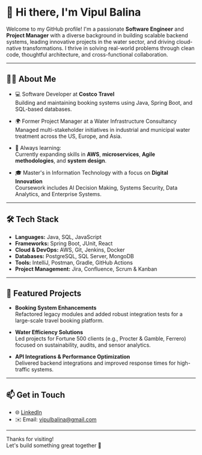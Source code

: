 # 👋 Hi there, I'm Vipul Balina

Welcome to my GitHub profile! I'm a passionate **Software Engineer** and **Project Manager** with a diverse background in building scalable backend systems, leading innovative projects in the water sector, and driving cloud-native transformations. I thrive in solving real-world problems through clean code, thoughtful architecture, and cross-functional collaboration.

---

## 👨‍💻 About Me

- 💻 Software Developer at **Costco Travel**  
  Building and maintaining booking systems using Java, Spring Boot, and SQL-based databases.

- 🌍 Former Project Manager at a Water Infrastructure Consultancy  
  Managed multi-stakeholder initiatives in industrial and municipal water treatment across the US, Europe, and Asia.

- 🧠 Always learning:  
  Currently expanding skills in **AWS**, **microservices**, **Agile methodologies**, and **system design**.

- 🎓 Master's in Information Technology with a focus on **Digital Innovation**  
  Coursework includes AI Decision Making, Systems Security, Data Analytics, and Enterprise Systems.

---

## 🛠️ Tech Stack

- **Languages:** Java, SQL, JavaScript  
- **Frameworks:** Spring Boot, JUnit, React  
- **Cloud & DevOps:** AWS, Git, Jenkins, Docker  
- **Databases:** PostgreSQL, SQL Server, MongoDB  
- **Tools:** IntelliJ, Postman, Gradle, GitHub Actions  
- **Project Management:** Jira, Confluence, Scrum & Kanban

---

## 📌 Featured Projects

- **Booking System Enhancements**  
  Refactored legacy modules and added robust integration tests for a large-scale travel booking platform.

- **Water Efficiency Solutions**  
  Led projects for Fortune 500 clients (e.g., Procter & Gamble, Ferrero) focused on sustainability, audits, and sensor analytics.

- **API Integrations & Performance Optimization**  
  Delivered backend integrations and improved response times for high-traffic systems.

---

## 📫 Get in Touch

- 🌐 [LinkedIn](https://www.linkedin.com/in/vipulbalina)  
- ✉️ Email: vipulbalina@gmail.com  

---

Thanks for visiting!  
Let's build something great together 🚀
